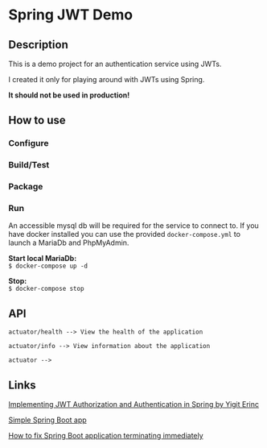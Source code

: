 # Spring JWT Demo

## Description
This is a demo project for an authentication service using JWTs.

I created it only for playing around with JWTs using Spring.

__It should not be used in production!__

## How to use

### Configure

### Build/Test

### Package

### Run

An accessible mysql db will be required for the service to connect to.
If you have docker installed you can use the provided `docker-compose.yml` to launch a MariaDb and PhpMyAdmin.

__Start local MariaDb:__  
`$ docker-compose up -d`

__Stop:__  
`$ docker-compose stop`


## API

```
actuator/health --> View the health of the application

actuator/info --> View information about the application

actuator --> 
```



## Links
[Implementing JWT Authorization and Authentication in Spring by Yigit Erinc](https://erinc.io/2020/08/02/spring-jwt-authentication-and-authorization)

[Simple Spring Boot app](https://spring.io/guides/gs/spring-boot/)

[How to fix Spring Boot application terminating immediately](https://www.techiedelight.com/spring-boot-app-shuts-down-automatically-at-startup/)